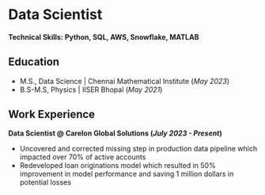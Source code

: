 # Data Scientist

#### Technical Skills: Python, SQL, AWS, Snowflake, MATLAB

## Education
							       		
- M.S., Data Science	| Chennai Mathematical Institute (_May 2023_)	 			        		
- B.S-M.S, Physics | IISER Bhopal (_May 2021_)

## Work Experience
**Data Scientist @ Carelon Global Solutions (_July 2023 - Present_)**
- Uncovered and corrected missing step in production data pipeline which impacted over 70% of active accounts
- Redeveloped loan originations model which resulted in 50% improvement in model performance and saving 1 million dollars in potential losses

